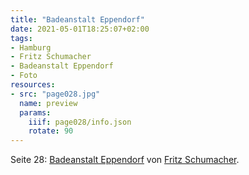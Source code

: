 ```yaml
---
title: "Badeanstalt Eppendorf"
date: 2021-05-01T18:25:07+02:00
tags:
- Hamburg
- Fritz Schumacher
- Badeanstalt Eppendorf
- Foto
resources:
- src: "page028.jpg"
  name: preview
  params:
    iiif: page028/info.json
    rotate: 90
---
```


Seite 28: [Badeanstalt Eppendorf](/tags/Badeanstalt-Eppendorf) von [Fritz Schumacher](/tags/Fritz-Schumacher).

